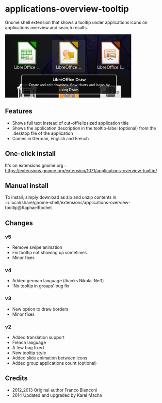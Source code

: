# applications-overview-tooltip
Gnome shell extension that shows a tooltip under applications icons on applications overview and search results.

![Alt text](./screenshot.png "Here is how it looks like")

## Features
- Shows full text instead of cut-off/elipsized application title
- Shows the application description in the tooltip-label (optional) from the .desktop file of the application
- Comes in German, English and French

## One-click install
It's on extensions.gnome.org :
https://extensions.gnome.org/extension/1071/applications-overview-tooltip/

## Manual install
To install, simply download as zip and unzip contents in ~/.local/share/gnome-shell/extensions/applications-overview-tooltip@RaphaelRochet

## Changes

### v5
- Remove swipe animation
- Fix tooltip not showing up sometimes
- Minor fixes

### v4
- Added german language (thanks Nikolai Neff)
- 'No tooltip in groups' bug fix

### v3
- New option to draw borders
- Minor fixes

### v2
- Added translation support
- French language
- A few bug fixed
- New tooltip style
- Added slide animation between icons
- Added group applications count (optional)

## Credits
- 2012,2013 Original author Franco Bianconi
- 2014 Updated and upgraded by Karel Macha



